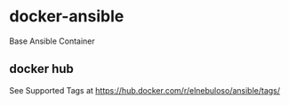 # docker-ansible

Base Ansible Container

## docker hub

See Supported Tags at https://hub.docker.com/r/elnebuloso/ansible/tags/
